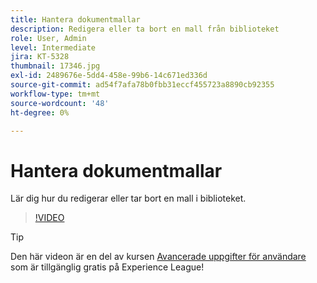 ```yaml
---
title: Hantera dokumentmallar
description: Redigera eller ta bort en mall från biblioteket
role: User, Admin
level: Intermediate
jira: KT-5328
thumbnail: 17346.jpg
exl-id: 2489676e-5dd4-458e-99b6-14c671ed336d
source-git-commit: ad54f7afa78b0fbb31eccf455723a8890cb92355
workflow-type: tm+mt
source-wordcount: '48'
ht-degree: 0%

---
```


# Hantera dokumentmallar

Lär dig hur du redigerar eller tar bort en mall i biblioteket.

>[!VIDEO](https://video.tv.adobe.com/v/342567?quality=12&learn=on&hidetitle=true)

>[!TIP]
>
>Den här videon är en del av kursen [Avancerade uppgifter för användare](https://experienceleague.adobe.com/?recommended=Sign-U-1-2020.3) som är tillgänglig gratis på Experience League!